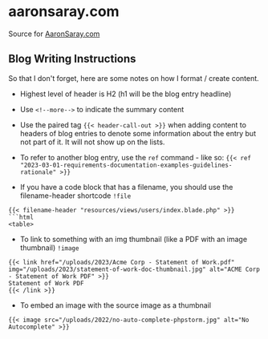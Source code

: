 # aaronsaray.com
Source for [AaronSaray.com](https://aaronsaray.com)

## Blog Writing Instructions

So that I don't forget, here are some notes on how I format / create content.

* Highest level of header is H2 (h1 will be the blog entry headline)

* Use `<!--more-->` to indicate the summary content

* Use the paired tag `{{< header-call-out >}}` when adding content to headers of blog entries to denote some information about the entry but not part of it. It will not show up on the lists.

* To refer to another blog entry, use the `ref` command - like so: `{{< ref "2023-03-01-requirements-documentation-examples-guidelines-rationale" >}}`

* If you have a code block that has a filename, you should use the filename-header shortcode `!file`
```
{{< filename-header "resources/views/users/index.blade.php" >}}
```html
<table>
```

* To link to something with an img thumbnail (like a PDF with an image thumbnail) `!image`
```
{{< link href="/uploads/2023/Acme Corp - Statement of Work.pdf" img="/uploads/2023/statement-of-work-doc-thumbnail.jpg" alt="ACME Corp - Statement of Work PDF" >}}
Statement of Work PDF
{{< /link >}}
```

* To embed an image with the source image as a thumbnail
```
{{< image src="/uploads/2022/no-auto-complete-phpstorm.jpg" alt="No Autocomplete" >}}
```